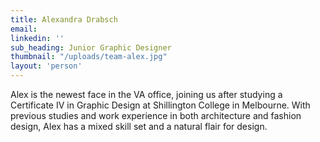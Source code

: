 ```yaml
---
title: Alexandra Drabsch
email: 
linkedin: ''
sub_heading: Junior Graphic Designer
thumbnail: "/uploads/team-alex.jpg"
layout: 'person'
---
```


Alex is the newest face in the VA office, joining us after studying a Certificate IV in Graphic Design at Shillington College in Melbourne. With previous studies and work experience in both architecture and fashion design, Alex has a mixed skill set and a natural flair for design.